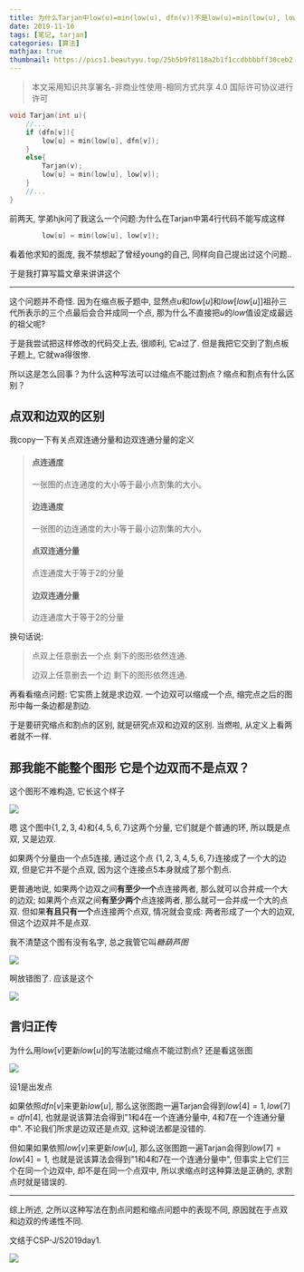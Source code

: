 ```yaml
---
title: 为什么Tarjan中low(u)=min(low(u), dfn(v))不是low(u)=min(low(u), low(v)):点双和边双的区别|算法
date: 2019-11-16
tags: [笔记, tarjan]
categories: [算法]
mathjax: true
thumbnail: https://pics1.beautyyu.top/25b5b9f8118a2b1f1ccdbbbbff30ceb2.jpg
---
```


> 本文采用知识共享署名-非商业性使用-相同方式共享 4.0 国际许可协议进行许可

```c++
void Tarjan(int u){
    //...
    if (dfn[v]){
        low[u] = min(low[u], dfn[v]);
    }
    else{
        Tarjan(v);
        low[u] = min(low[u], low[v]);
    }
    //...
}
```

前两天, 学弟hjk问了我这么一个问题:为什么在Tarjan中第4行代码不能写成这样

```c++
        low[u] = min(low[u], low[v]);
```

看着他求知的面庞, 我不禁想起了曾经young的自己, 同样向自己提出过这个问题..

于是我打算写篇文章来讲讲这个

***

这个问题并不奇怪. 因为在缩点板子题中, 显然点$u$和$low[u]$和$low[low[u]]$祖孙三代所表示的三个点最后会合并成同一个点, 那为什么不直接把$u$的$low$值设定成最远的祖父呢?

于是我尝试把这样修改的代码交上去, 很顺利, 它a过了. 但是我把它交到了割点板子题上, 它就wa得很惨.

所以这是怎么回事？为什么这种写法可以过缩点不能过割点？缩点和割点有什么区别？

## 点双和边双的区别

我copy一下有关点双连通分量和边双连通分量的定义

> #### 点连通度
> 
> 一张图的点连通度的大小等于最小点割集的大小。
> 
> #### 边连通度
> 
> 一张图的边连通度的大小等于最小边割集的大小。
> 
> #### 点双连通分量
> 
> 点连通度大于等于$2$的分量
> 
> #### 边双连通分量
> 
> 边连通度大于等于$2$的分量

换句话说:

> 点双上任意删去一个点 剩下的图形依然连通.
> 
> 边双上任意删去一个边 剩下的图形依然连通.

再看看缩点问题: 它实质上就是求边双. 一个边双可以缩成一个点, 缩完点之后的图形中每一条边都是割边.

于是要研究缩点和割点的区别, 就是研究点双和边双的区别. 当燃啦, 从定义上看两者就不一样.

## 那我能不能整个图形 它是个边双而不是点双？

这个图形不难构造, 它长这个样子

![](https://pics1.beautyyu.top/pppp1.jpg)

嗯 这个图中$\{1,2,3,4\}$和$\{4,5,6,7\}$这两个分量, 它们就是个普通的环, 所以既是点双, 又是边双.

如果两个分量由一个点$5$连接, 通过这个点 $\{1,2,3,4,5,6,7\}$连接成了一个大的边双, 但是它并不是个点双, 因为这个连接点$5$本身就成了那个割点.

更普通地说, 如果两个边双之间**有至少一个**点连接两者, 那么就可以合并成一个大的边双; 如果两个点双之间**有至少两个**点连接两者, 那么就可一合并成一个大的点双. 但如果**有且只有一个**点连接两个点双, 情况就会变成: 两者形成了一个大的边双, 但这个边双并不是点双.

我不清楚这个图有没有名字, 总之我管它叫*糖葫芦图*

![](https://pics1.beautyyu.top/314oFYDWjRL._SY355_.jpg)

啊放错图了. 应该是这个

![](https://pics1.beautyyu.top/sdgsefd.jpg)

## 言归正传

为什么用$low[v]$更新$low[u]$的写法能过缩点不能过割点? 还是看这张图

![](https://pics1.beautyyu.top/pppp1.jpg)

设$1$是出发点

如果依照$dfn[v]$来更新$low[u]$, 那么这张图跑一遍Tarjan会得到$low[4]=1,low[7]=dfn[4]$, 也就是说该算法会得到"$1$和$4$在一个连通分量中, $4$和$7$在一个连通分量中". 不论我们所求是边双还是点双, 这种说法都是没错的.

但如果如果依照$low[v]$来更新$low[u]$, 那么这张图跑一遍Tarjan会得到$low[7]=low[4]=1$, 也就是说该算法会得到"$1$和$4$和$7$在一个连通分量中", 但事实上它们三个在同一个边双中, 却不是在同一个点双中, 所以求缩点时这种算法是正确的, 求割点时就是错误的.

***

综上所述, 之所以这种写法在割点问题和缩点问题中的表现不同, 原因就在于点双和边双的传递性不同.

文结于CSP-J/S2019day1.

![](https://pics1.beautyyu.top/25b5b9f8118a2b1f1ccdbbbbff30ceb2.jpg)
